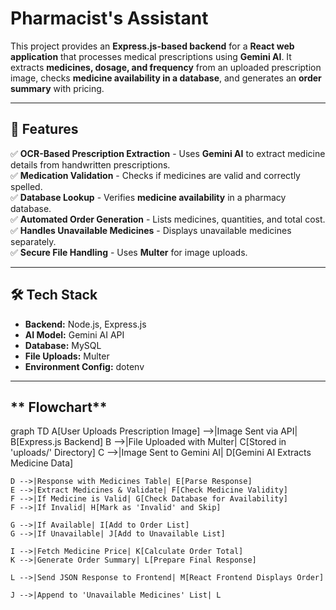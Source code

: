 # **Pharmacist's Assistant** 

This project provides an **Express.js-based backend** for a **React web application** that processes medical prescriptions using **Gemini AI**. It extracts **medicines, dosage, and frequency** from an uploaded prescription image, checks **medicine availability in a database**, and generates an **order summary** with pricing.  

---

## **🚀 Features**
✅ **OCR-Based Prescription Extraction** - Uses **Gemini AI** to extract medicine details from handwritten prescriptions.  
✅ **Medication Validation** - Checks if medicines are valid and correctly spelled.  
✅ **Database Lookup** - Verifies **medicine availability** in a pharmacy database.  
✅ **Automated Order Generation** - Lists medicines, quantities, and total cost.  
✅ **Handles Unavailable Medicines** - Displays unavailable medicines separately.  
✅ **Secure File Handling** - Uses **Multer** for image uploads.  

---

## **🛠️ Tech Stack**
- **Backend:** Node.js, Express.js  
- **AI Model:** Gemini AI API  
- **Database:** MySQL  
- **File Uploads:** Multer  
- **Environment Config:** dotenv  

---

## ** Flowchart**
graph TD
    A[User Uploads Prescription Image] -->|Image Sent via API| B[Express.js Backend]
    B -->|File Uploaded with Multer| C[Stored in 'uploads/' Directory]
    C -->|Image Sent to Gemini AI| D[Gemini AI Extracts Medicine Data]
    
    D -->|Response with Medicines Table| E[Parse Response]
    E -->|Extract Medicines & Validate| F[Check Medicine Validity]
    F -->|If Medicine is Valid| G[Check Database for Availability]
    F -->|If Invalid| H[Mark as 'Invalid' and Skip]

    G -->|If Available| I[Add to Order List]
    G -->|If Unavailable| J[Add to Unavailable List]

    I -->|Fetch Medicine Price| K[Calculate Order Total]
    K -->|Generate Order Summary| L[Prepare Final Response]
    
    L -->|Send JSON Response to Frontend| M[React Frontend Displays Order]

    J -->|Append to 'Unavailable Medicines' List| L
